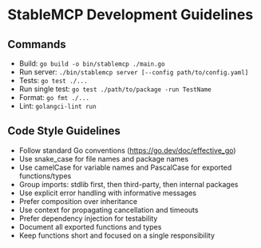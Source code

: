 # StableMCP Development Guidelines

## Commands
- Build: `go build -o bin/stablemcp ./main.go`
- Run server: `./bin/stablemcp server [--config path/to/config.yaml]`
- Tests: `go test ./...`
- Run single test: `go test ./path/to/package -run TestName`
- Format: `go fmt ./...`
- Lint: `golangci-lint run`

## Code Style Guidelines
- Follow standard Go conventions (https://go.dev/doc/effective_go)
- Use snake_case for file names and package names
- Use camelCase for variable names and PascalCase for exported functions/types
- Group imports: stdlib first, then third-party, then internal packages
- Use explicit error handling with informative messages
- Prefer composition over inheritance
- Use context for propagating cancellation and timeouts
- Prefer dependency injection for testability
- Document all exported functions and types
- Keep functions short and focused on a single responsibility